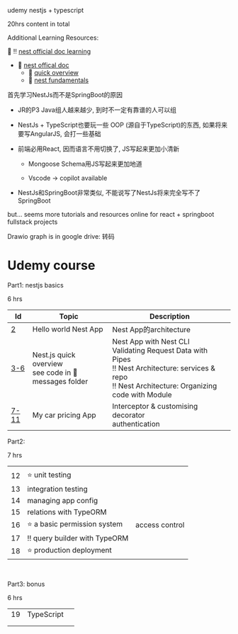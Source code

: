 udemy nestjs + typescript 

20hrs content in total



Additional Learning Resources:

:pencil: :bangbang: ​[nest official doc learning](./nest-official-doc/nestOfficialDocLearning.md)

+ :book: ​[nest offical doc](https://docs.nestjs.com/)
  + :book: ​[quick overview](https://docs.nestjs.com/first-steps)
  + :book: ​[nest fundamentals](https://docs.nestjs.com/fundamentals/custom-providers)



首先学习NestJs而不是SpringBoot的原因

+ JR的P3 Java组人越来越少, 到时不一定有靠谱的人可以组
+ NestJs + TypeScript也要玩一些 OOP (源自于TypeScript)的东西, 如果将来要写AngularJS, 会打一些基础
+ 前端必用React, 因而语言不用切换了, JS写起来更加小清新
  + Mongoose Schema用JS写起来更加地道

  + Vscode -> copilot available

+ NestJs和SpringBoot非常类似, 不能说写了NestJs将来完全写不了SpringBoot

but... seems more tutorials and resources online for react + springboot fullstack projects






Drawio graph is in google drive: 转码 



# Udemy course

Part1: nestjs basics

6 hrs

| Id | Topic | Description |
| ---- | ---------------------------------------------------------- | ---------------------- |
| [2](./C2/readme.md)    | Hello world Nest App                                       | Nest App的architecture |
| [3-6](./C3-6/readme.md) | Nest.js quick overview <br>see code in :gem: messages folder | Nest App with Nest CLI <br/>Validating Request Data with Pipes <br/>:bangbang: Nest Architecture: services & repo <br/>:bangbang: Nest Architecture: Organizing code with Module |
| [7-11](./C7/readme.md) | My car pricing App | Interceptor & customising decorator <br>authentication |



Part2:

7 hrs

|      |                                       |                |
| ---- | ------------------------------------- | -------------- |
|      |                                       |                |
| 12   | :star: ​unit testing                   |                |
| 13   | integration testing                   |                |
| 14   | managing app config                   |                |
| 15   | relations with TypeORM                |                |
| 16   | :star: ​a basic permission system      | access control |
| 17   | :bangbang: ​query builder with TypeORM |                |
| 18   | :star: ​production deployment          |                |

​	

Part3: bonus

6 hrs

|      |            |      |
| ---- | ---------- | ---- |
| 19   | TypeScript |      |
|      |            |      |
|      |            |      |





